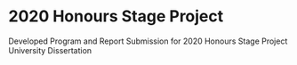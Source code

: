 # 2020 Honours Stage Project
 Developed Program and Report Submission for 2020 Honours Stage Project University Dissertation
